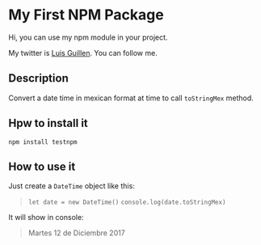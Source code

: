 # My First NPM Package

Hi, you can use my npm module in your project.

My twitter is [Luis Guillen](https://twitter.com/luisguillen2005). You can follow me.

## Description

Convert a date time in mexican format at time to call `toStringMex` method.

## Hpw to install it

`npm install testnpm`

## How to use it

Just create a `DateTime` object like this:

> `let date = new DateTime()`
> `console.log(date.toStringMex)`

It will show in console:

> Martes 12 de Diciembre 2017